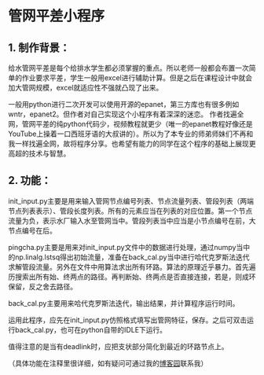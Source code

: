 # 管网平差小程序
## 1. 制作背景：
给水管网平差是每个给排水学生都必须掌握的重点。所以老师一般都会布置一次简单的作业要求平差，学生一般用excel进行辅助计算。但是之后在课程设计中就会加大管网规模，excel就适应性不强就凸现了出来。

一般用python进行二次开发可以使用开源的epanet，第三方库也有很多例如wntr，epanet2。但作者对自己实现这个小程序有着深深的迷恋。
作者找遍全网，管网平差的纯python代码少，视频教程就更少（唯一的epanet教程好像还是YouTube上操着一口西班牙语的大叔讲的）。所以为了本专业的师弟师妹们不再和我一样找遍全网，故将程序分享。也希望有能力的同学在这个程序的基础上展现更高超的技术与智慧。

## 2. 功能：
init_input.py主要是用来输入管网节点编号列表、节点流量列表、管段列表（两端节点列表表示）、管段长度列表。所有的元素应当在列表的对应位置。第一个节点流量为负，表示水厂输入水至管网当中。管段列表当中应当是小节点编号在前，大节点编号在后。

pingcha.py主要是用来对init_input.py文件中的数据进行处理，通过numpy当中的np.linalg.lstsq得出初始流量，准备在back_cal.py当中进行哈代克罗斯法迭代求解管段流量。另外在文件中用算法求出所有环路。算法的原理近乎暴力。首先遍历搜索出所有始、终两点的路径。再判断始、终两点是否直接连接，若是，则成环保留，反之舍去路径。

back_cal.py主要用来哈代克罗斯法迭代，输出结果，并计算程序运行时间。

运用此程序，应先在init_input.py仿照格式填写出管网特征，保存。之后可双击运行back_cal.py，也可在python自带的IDLE下运行。

值得注意的是当有deadlink时，应把支状部分简化到最近的环路节点上。

（具体功能在注释里很详细，如有疑问可通过我的[博客园](https://www.cnblogs.com/w-netboy/p/12074683.html)联系我）
